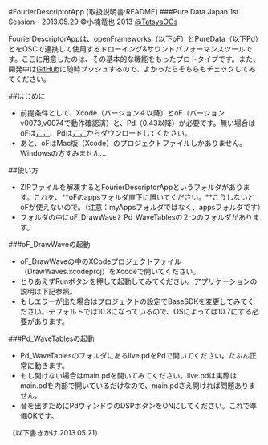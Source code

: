 #FourierDescriptorApp [取扱説明書:README]
###Pure Data Japan 1st Session - 2013.05.29
©小楠竜也 2013 [@TatsyaOGs](https://twitter.com/TatsuyaOGs)

FourierDescriptorAppは、openFrameworks（以下oF）とPureData（以下Pd）とをOSCで連携して使用するドローイング&サウンドパフォーマンスツールです。ここに用意したのは、その基本的な機能をもったプロトタイプです。また、開発中は[GitHub](https://github.com/TatsuyaOGth/FourierDescriptorApp)に随時プッシュするので、よかったらそちらもチェックしてみてください。
  

##はじめに
* 前提条件として、Xcode（バージョン４以降）とoF（バージョンv0073,v0074で動作確認済）と、Pd（0.43以降）が必要です。無い場合はoFは[ここ](http://www.openframeworks.cc/download/)、Pdは[ここ](http://puredata.info/downloads/pd-extended)からダウンロードしてください。
* あと、oFはMac版（Xcode）のプロジェクトファイルしかありません。Windowsの方すみません…

##使い方
* ZIPファイルを解凍するとFourierDescriptorAppというフォルダがあります。これを、**oFのappsフォルダ直下に置いてください。**こうしないとoFが使えないので。（注意：myAppsフォルダではなく、appsフォルダです）
* フォルダの中にoF_DrawWaveとPd_WaveTablesの２つのフォルダがあります。

###oF_DrawWaveの起動
* oF_DrawWaveの中のXCodeプロジェクトファイル（DrawWaves.xcodeproj）をXcodeで開いてください。
* とりあえずRunボタンを押して起動してみてください。アプリケーションの説明は下記参照。
* もしエラーが出た場合はプロジェクトの設定でBaseSDKを変更してみてください。デフォルトでは10.8になっているので、OSによっては10.7にする必要があります。

###Pd_WaveTablesの起動
* Pd_WaveTablesのフォルダにあるlive.pdをPdで開いてください。たぶん正常に動きます。
* もし開けない場合はmain.pdを開いてみてください。live.pdは実際はmain.pdを内部で開いているだけなので、main.pdさえ開ければ問題ありません。
* 音を出すためにPdウィンドウのDSPボタンをONにしてください。これで準備OKです。

（以下書きかけ 2013.05.21）